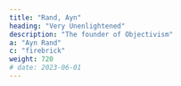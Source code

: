 ```yaml
---
title: "Rand, Ayn"
heading: "Very Unenlightened"
description: "The founder of Objectivism"
a: "Ayn Rand"
c: "firebrick"
weight: 720
# date: 2023-06-01
---
```

